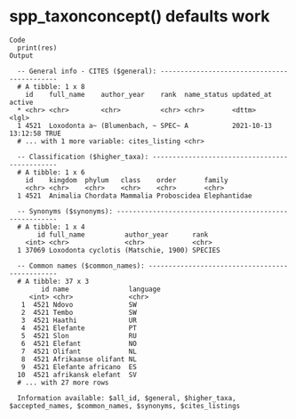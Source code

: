# spp_taxonconcept() defaults work

    Code
      print(res)
    Output
      
      -- General info - CITES ($general): --------------------------------------------
      # A tibble: 1 x 8
        id    full_name    author_year    rank  name_status updated_at          active
      * <chr> <chr>        <chr>          <chr> <chr>       <dttm>              <lgl> 
      1 4521  Loxodonta a~ (Blumenbach, ~ SPEC~ A           2021-10-13 13:12:58 TRUE  
      # ... with 1 more variable: cites_listing <chr>
      
      -- Classification ($higher_taxa): ----------------------------------------------
      # A tibble: 1 x 6
        id    kingdom  phylum   class    order       family      
        <chr> <chr>    <chr>    <chr>    <chr>       <chr>       
      1 4521  Animalia Chordata Mammalia Proboscidea Elephantidae
      
      -- Synonyms ($synonyms): -------------------------------------------------------
      # A tibble: 1 x 4
           id full_name          author_year      rank   
        <int> <chr>              <chr>            <chr>  
      1 37069 Loxodonta cyclotis (Matschie, 1900) SPECIES
      
      -- Common names ($common_names): -----------------------------------------------
      # A tibble: 37 x 3
            id name               language
         <int> <chr>              <chr>   
       1  4521 Ndovo              SW      
       2  4521 Tembo              SW      
       3  4521 Haathi             UR      
       4  4521 Elefante           PT      
       5  4521 Slon               RU      
       6  4521 Elefant            NO      
       7  4521 Olifant            NL      
       8  4521 Afrikaanse olifant NL      
       9  4521 Elefante africano  ES      
      10  4521 afrikansk elefant  SV      
      # ... with 27 more rows
      
      Information available: $all_id, $general, $higher_taxa, $accepted_names, $common_names, $synonyms, $cites_listings 

